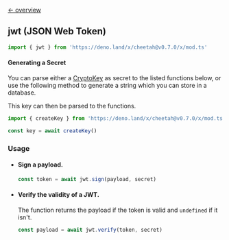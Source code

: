 [← overview](https://github.com/azurystudio/cheetah/blob/dev/guide/index.md)

## jwt (JSON Web Token)

```ts
import { jwt } from 'https://deno.land/x/cheetah@v0.7.0/x/mod.ts'
```

#### Generating a Secret

You can parse either a [CryptoKey](https://developer.mozilla.org/en-US/docs/Web/API/CryptoKey) as secret to the listed functions below, or use the following method to generate a string which you can store in a database.

This key can then be parsed to the functions.

```ts
import { createKey } from 'https://deno.land/x/cheetah@v0.7.0/x/mod.ts'

const key = await createKey()
```

### Usage

- #### Sign a payload.

    ```ts
    const token = await jwt.sign(payload, secret)
    ```

- #### Verify the validity of a JWT.

  The function returns the payload if the token is valid and `undefined` if it isn't.

    ```ts
    const payload = await jwt.verify(token, secret)
    ```
